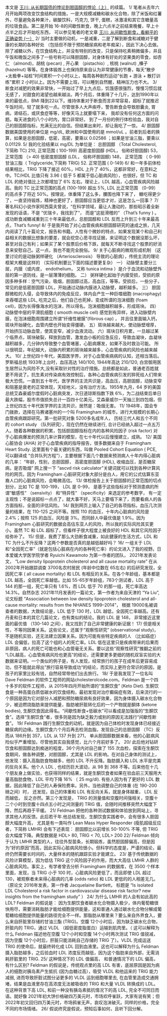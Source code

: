 本文是 [王川: 从长期国债的悖论到胆固醇的悖论（上）](https://chuan.us/archives/<https:/chuan.us/archives/775>) 的续篇。
1/ 笔者从去年六月开始两项改变饮食结构的措施，一是大规模减糖和碳水化合物，除了米饭和红薯外，尽量避免各种果汁，碳酸饮料，巧克力, 饼干, 蛋糕，冰激凌和其它含糖量高的垃圾食品。第二是开始 16-8的间歇性断食，晚上六点半之前结束晚餐，早上十点半之后才开始吃东西， 可以参见笔者的老文章
[王川: 从间歇性断食，看躺平的正确姿势 (一）](https://chuan.us/archives/<http:/mp.weixin.qq.com/s?__biz=MzA3MzE5MjM2Mw==&mid=2672247475&idx=1&sn=5a3515f99a180fc8173481113e60dd38&chksm=85a12477b2d6ad6155b622394184a25cd29bdc980f47d764153f35ba020aa0d183e0756ab4f3&scene=21#wechat_redirect>)
2/ 当时主要做的动机，一是减重，二是了解到断食和减糖对于健康的长期的各种好处 （包括但不限于预防糖尿病和老年痴呆），因此下决心去做。除了减糖以外，在饮食结构上，并没有特别的改变，只是保持吃素稍微偏多，并且午饭和晚饭之间多了一些号称可以降胆固醇，对身体有好处的坚果类的零食，如杏仁 （almond)，胡桃 (pecan) , 开心果 （pistachio）, 核桃 (walnut) ,榛子 (hazelnut) 等等。在身体锻炼上也保持原来自认为非常健康的节奏，每天“散步+太极拳+站桩”时间累积一个小时以上，每周各种剧烈运动“长跑 + 游泳 + 散打训练”累积 2 小时以上。因为不需要上班，可以睡到自然醒，精神压力也不大。
3/ 断食对减肥的效果非常快，一开始过了早上九点后，饥饿感很强烈，慢慢习惯后就无感了，对甜食的渴望也越来越淡。两个月后，体重降了十几斤，达到1990年以来的最低点，BMI 降到22以下。维持体重对于断食而言非常容易，超标了就推迟午饭时间，轻了就多吃一点。尽管很多人大声疾呼，警告断食会导致胆囊炎, 胃病，肾结石，或厌食症等等，好像天马上就要塌下来， 我却没有任何这方面的问题。每天进食的八个小时内，胃口非常好。 到了一月份的例行体检验血，我对自己的胆固醇指标，充满无比的自信。但结果出来时，却让我吃了一惊。
4/ 胆固醇数据美国使用的单位是 mg/dL, 欧洲和中国使用的是 mmol/uL 。前者到后者的换算，如果是总胆固醇，低密，高密，要乘以 0.02586 ；如果是甘油三脂，要乘以 0.01129.
5/ 我的化验结果以 mg/DL 为单位是：
总胆固醇 （Total Cholesterol, 下简称 TC) 210, 正常范围 ( 100-199)
高密度胆固醇 (HDL， 俗称好胆固醇) 53， 正常范围 （> 40)
低密度胆固醇 (LDL， 俗称坏胆固醇) 148， 正常范围 （ 0-99)
甘油三脂（ Triglyceride,下简称 TRIG) 52. 正常范围 ( 0-149)
6/ 和一年多前体检结果相比，TRIG 下降了接近 60%，HDL 上升了 40%，这都非常好，在意料之中。TC/HDL 比值只有 3.96 ( 低于 5 都属于低心脏病风险），也很好。但 TC 和 LDL 的绝对值比上次都增加了 6% 左右。理论上，LDL 越高，心血管疾病风险越高。我的 TC 比正常范围的高点 (100-199) 超出 5%, LDL 比正常范围 （0-99）的高点多了将近 50%。按理说，体重降了这么多，腰围也降下来了， 糖吃得更少了，一直坚持锻炼，精神也更好了，胆固醇应当更低才对，这是怎么一回事？
7/ 著名科幻小说作家阿西莫夫曾说，“在科学领域，最让人激动的，那些昭示着全新发现的话语，不是 ”优瑞卡，我找到了“， 而是”这挺滑稽的“ （That’s funny ) 。成功断食减糖减重到三十年来最低点，总胆固醇和 LDL 反而上升到三十年来最高点，That’s funny!
8/ 于是我开始了对心血管疾病和胆固醇研究的速成之旅，几天内阅读了几十篇论文，报告和书籍。人性有个微妙的特点，如果发现某个和自己利益相关的数据比想象的要差，就会挖空心思寻找证据，来证明这个数据没那么坏，甚至对自己有利；如果买了某个股票后价格下跌，就每天不断寻找这个股票的好消息来安慰自己。这一点，我也不能完全脱俗。
9/ 关于心脏病的微观形成机制 （这里讨论的是动脉粥样硬化 （Arteriosclerosis） 导致的心脏病），传统主流的理论框架大概是这样的 （实际机制要比下面的描述要更复杂）
一） 动脉壁主要分三层，内膜（或内皮， endothelium， 又称 tunica intima ）是介于血流和动脉壁外层的第一道防线，是一层薄薄的细胞。
二） 粥样硬化起始于内膜受损，受损的原因多种多样：空气污染，吸烟，胆固醇过高，高血压，等等。受损后，一些分子，常见的是低密胆固醇 LDL，开始通过动脉内膜进入动脉壁，越积越多。
三） 胆固醇微粒的入侵，会导致体内的免疫反应，体内会产生一种巨噬细胞 (macrophagy) 来吞噬这些 LDL, 吃完之后，他们自己也死掉，变成所谓的泡沫细胞 (foam cell)，因为长得像海水的泡沫，所以得名。泡沫细胞越积越多，形成斑块。
四） 动脉壁中层的平滑肌细胞 ( smooth muscle cell) 感觉到有异样，进入动脉壁内膜，在泡沫细胞周围建立所谓“纤维性被膜”(fibrous cap) ， 并且往里面输入钙，斑块开始硬化，血管内壁也开始变得僵硬。
五）斑块越来越大，使动脉壁增厚，开始挤压动脉血管，使其变窄，减少血液流动。
六）斑块日积月累，一旦越过某个临界点，斑块破裂，释放到血管，激发血小板的应急反应，导致血凝块，血凝块越积越多，几分钟内导致整个血管堵塞，心脏病爆发，如果不及时救治可能。
所以很明显，年纪越大，动脉内积累的斑块越来越多，心血管疾病的风险也越来越大。
10/ 上世纪四十年代，美国医学界，对于心血管疾病病的认知，还相当落后。罗斯福总统 1933年上台时，血压高达 140/100, 1944年高达 210/120, 白宫御用医生居然认为风险不大,没有采取针对性的治疗措施。总统都是如此，普通老百姓就更不用说了。抗生素对传染病有效控制后，各种心血管疾病引发的猝死给人们带来极大恐慌。一直到五十年代，医学界的主流共识是，高血压，高胆固醇，动脉变窄和阻塞是衰老的正常体现，天经地义，没有治疗方法。1955年九月，64 岁的美国总统艾森豪威尔度假时心脏病突发，次日道琼斯指数下跌 6%，为二战结束后单日最大跌幅，股市市值损失总计一百四十亿美元。艾森豪威尔一天抽三到四包烟，但上世纪四五十年代医学界的主流共识，居然是：吸烟无害。
11/ 1948年，国会专门拨款，选择在马赛诸塞州的一个叫 Framingham 的城市，进行大规模的长期心血管疾病跟踪研究。第一批研究对象 5200多名成年人， 历经三代人和五个不同的 cohort study （队列研究），现在仍然在继续进行, 合计已经纳入超过一点五万人。随着各种数据的积累，包括胆固醇指标在内的各种风险因子 (risk factor) 对于心脏病爆发的预测几率计算的模型，在七十年代以后慢慢建立，成熟。
12/ 美国心脏协会 (AHA) 对于心血管疾病的指导报告，很多数据来自于 Framingham Heart Study. 这里面有个最关键的东西，叫做 Pooled Cohort Equation ( PCE, 可以翻译成 “合并队列方程”），主要根据下面几个数据来预测病人十年内得心脏病的几率：
“年龄，性别，总胆固醇， 高密度胆固醇 (HDL), 收缩血压，是否糖尿病，是否吸烟”
网上搜一下 “ascvd risk calculator”关键词就可以找到各种计算风险的网页。因为 Framingham 心脏研究对象大部分是白人，用它的公式估算东亚裔人口的心脏病风险，会略微高估。
13/ 体检报告上关于胆固醇的正常范围的切点划分，比如 TC 是 100-199， LDL 是 0-99， 是基于这些指标对于预测患病的所谓“敏感性” （sensivity） 和“特异性” （specificity）来选定的参考数字， 有一定主观性；不是说超标一点点了，就大事不好，天马上要塌下来了，而要看病人的各方面指标，全面的评估风险。
14/ 我到网页上输入了自己的各项指标。血压几次测量的结果，在 110-125 之间不等。按照 110 的血压，十年内心脏病的风险是 2.4%；按照 125 的血压，风险是 3%。而同龄人中最优值是 1.9%。因为 Framingham 心脏研究的数据会高估东亚人的风险，所以我的实际风险其实更小。虽然 TC 和 LDL 超标了，但看样子很大程度上被良好的 HDL 和其它风险因子给弥补了。
15/ 但是，我费了那么大劲断食减重，如此健康的生活方式，LDL 和 TC 为什么不升反降？这两个参数是否真的是越低越好吗？
16/ 一组关于 LDL 和“全因死亡率”（就是包括心脏病在内的各种死亡率）的论文进入了我的视野。日本爱媛大学医学院学者 Ryuichi Kawamoto 为第一作者的团队， 2021年发表论文， “Low density lipoprotein cholesterol and all cause mortality rate” 在从 2002年开始跟踪调查 3700名农村居民 (年龄中位数在 65左右) 的后研究发现，全因死亡率 ( all cause mortality) 和 LDL 有相反的关系。在各个年龄组，基本都是 LDL 越高，全因死亡率越低。比如 55-65岁年龄组，783个测试者，LDL 高于 144 的那一组，死亡率只有 1.6%，而 LDL 低于 70 的那一组，死亡率高达 14.3%。自然杂志 2021年11月发表的一篇论文，第一作者为来自天津的 “Ya Liu”, 论文标题 “Association between low density lipoprotein cholesterol and all-cause mortality: results from the NHANES 1999–2014”， 根据 19000名被调查者的数据，大致结论是，LDL 低于 130 时，LDL 越低，全因死亡率越高。还有丹麦和日本的其它几篇论文，也有类似的结论。我的 LDL 是 148， 非常接近这里面的最优值 （130-140 之间），我又找到了自己非常健康的新证据！
17/ 但是相关性，不等同因果关系。这些论文，还属于”观察性研究” (observational study)，不是随机实验，还无法建立因果关系。因为可能有些特定疾病的人 （比如癌症） LDL 会偏低，拉高了这个组的人的死亡率。LDL 低在这里只是疾病带来的后果而非原因，病人的死亡可能也和心血管毫无关系。要以这些“观察性研究”推翻之前的 “LDL越高，心血管疾病风险也更高”的结论，还需要更多更细的随机双盲实验的大数据来证明。一个类似的例子是，有人发现，经常旅行的孩子在成年后更容易成功，但不能就此得出”旅行容易导致成功“的结论，而实际上更符合常识的原因，是孩子的家里比较有钱，自然经常带他们出去旅行。
18/ 于是我发现了一位名叫 Dave Feldman 的软件工程师的网站cholesterolcode.com。Feldman 是一个四十多岁的软件工程师，从 2015年四月开始所谓的“生酮饮食” (Keto Diet). 生酮饮食是一种高蛋白质低碳水的饮食结构，最初发现对治疗癫痫症有效，后来流行的一个原因是因为它对部分人减肥和预防糖尿病有良好效果，因为身体摄入碳水化合物少，被迫燃烧脂肪来提供能量，脂肪被肝脏转化后的一个产物就是酮体 (ketone bodies), 生酮饮食因此得名。“间歇性断食+低碳水”可以看成是加强版的“生酮饮食”。选择“生酮饮食”者，很多则是因为缺乏毅力或别的原因无法践行“间歇性断食”。
19/ Feldman 践行生酮饮食的动机，就是因为自己体检时发现身体已经接近糖尿病的边缘。生酮饮食六个月后再去检测血脂，发现自己的总胆固醇 （TC）反而从 186升到 357，LDL 从 137 升到 271， 单从胆固醇数据来看，他的心脏病风险似乎严重增加，尽管他其实自我感觉，比六个月前好多了。
20/ 此后他对钻研饮食和胆固醇达到痴迷的程度，36个月内对自己做了 155 次血检，探索在生酮饮食期间，做各种调整，对胆固醇，尤其是 LDL 的影响。在对自己身体的测试上，他发现：摄入高脂肪食物越多，他的 LDL 不升反降。脂肪摄入和 LDL 水平是完美的反向关系。他个人 LDL , 也经历巨大波动，从 98 到 368 不等。后来他在十几个朋友身上做实验，也获得同样的结果，就是生酮饮食者如果在验血前三天服用大量高脂肪食物，LDL 平均下降 16% （ 25 mg/dl). 有些人因为有了更好的 LDL 数据，因此降低了自己的人寿保险费率。另外，当他调整自己的体重 (在 190-200 磅之间）时， 还发现，自己的体重和 LDL 有反向关系，就是身体越重， LDL 反而越低， 反之亦然。第三个发现是， TRIG 的测量值和空腹时间强相关，空腹十二个小时到空腹十四点五小时之间测量的 TRIG 值，会随时间推移突然大幅度下降，然后再趋于平缓。
21/ Feldman 把他的各种测试数据和体验放到网站上，寻求其他人的反馈。此后若干年.他总结发现，生酮饮食实践者中，会有很多人胆固醇大幅度升高， 尤其是有一类叫作 Lean Mass Hyper Responder (瘦肌超级反应者，下简称 LMHR) 会有下述表现：
胆固醇比以前增长 50-100% 不等, 但 TRIG 会大幅度下降。典型数据是 HDL> 80, TRIG < 70, LDL> 200
22/ Feldman 倾向于认为 LMHR 类型的人，往往外型苗条，长期锻炼，虽然胆固醇偏高，但是因为“好的原因”而高，因此实际心脏病风险很小。但科学的态度是，严谨的结论，最终仍然需要长时间的，大量样本的随机跟踪实验才能建立。
23/ 基于传统数据的风险计算模型，因为低估 TRIG 这个风险因子的作用，而大大高估 LMHR 人群的心脏病风险。事实上，有学者曾去分析 Framingham 的数据库，在 3500 个样本里面，发现，当 TRIG 小于 100 时，心脏病风险更低了，而且即使 LDL 超过 130，被观察者未来得心脏病的几率 (odds ratio) 和 LDL 更低的的人相差无几。（原论文 2016年发表，第一作者 Jacquelaine Bartlett， 标题是 “Is isolated LDL Cholesterol a risk factor in cardiovascular disease risk factor? new insights from the framingham study” ）
24/ 为什么 LMHR 的人会有如此高的 LDL? Feldman 的假说是：
因为生酮饮食者碳水化合物摄入极少，体内葡萄糖很快用尽，需要消耗脂肪才能给细胞提供能量，这和普通人通过碳水化合物分解成葡萄糖给细胞提供能量的路径完全不一样。那脂肪从哪里来？要么来自外界食入，要么来自肝脏里存储的甘油三酯 (TRIG)。空腹 12个小时后，因为缺乏碳水化合物，肝脏内的 TRIG，通过 VLDL （超低密度脂蛋白）运输到肌肉里。（ 这可以解释为什么 Feldman 描述他在空腹 12个小时和空腹 14个小时两次测试 TRIG 值锐减， 因为空腹 12个小时后，肝脏只能消耗自己存储的 TRIG 了）。VLDL 完成运送 TRIG 的使命后，就最终转化成 LDL 回到血液里。这也可以解释为什么 Feldman 摄入脂肪越多，之后验血时 LDL 浓度反而越低，因为这个脂肪来自外部，无需消耗肝脏里的 TRIG.
25/ 这种情况下的 LDL 值偏高， 和普通情况下的 LDL 偏高， 有什么区别?
Feldman 的假说是，传统观点里的高 LDL 有害，底层原因是因为病人的细胞对胰岛素产生抵抗 (因为血糖过高），吸受 VLDL 和他运来的 TRIG 能力减弱, 进而导致肝脏试图分泌更多的 VLDL 运到细胞哪里去, 在血管里造成交通拥堵，结果是血液里存在高浓度无法被吸收的 TRIG 和大量 VLDL 转换成的 LDL。在这种背景下高 LDL, 和前一种没有胰岛素抵抗情况下的高 LDL, 完全不可同日而语。就好像 2021年初大饼价格破四万美元时，市场欢呼雀跃，大家有说有笑；但 2022年初又回归四万美元时，市场鸦雀无声，哀叹泡沫破灭。同样的价格，完全不同的市场情绪。
26/ 假说终究是假说，预知后事如何，且听下回分解。
